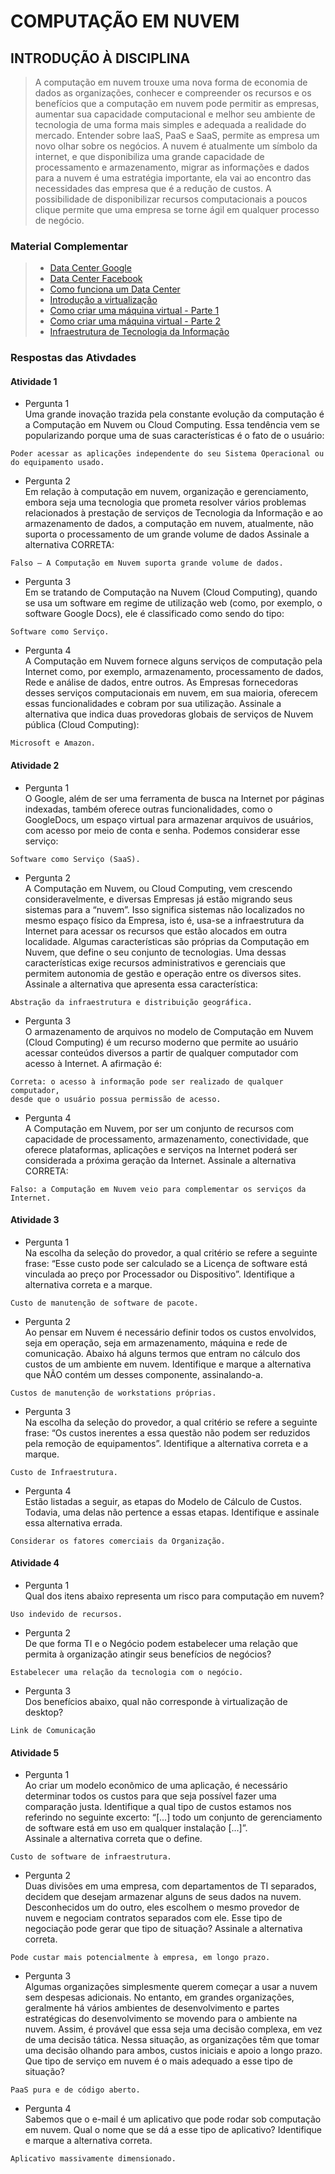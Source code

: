 # COMPUTAÇÃO EM NUVEM

## INTRODUÇÃO À DISCIPLINA

> A computação em nuvem trouxe uma nova forma de economia de dados as organizações, conhecer e compreender os recursos e os benefícios que a computação em nuvem pode permitir as empresas, aumentar sua capacidade computacional e melhor seu ambiente de tecnologia de uma forma mais simples e adequada a realidade do mercado. Entender sobre IaaS, PaaS e SaaS, permite as empresa um novo olhar sobre os negócios.
A nuvem é atualmente um símbolo da internet, e que disponibiliza uma grande capacidade de processamento e armazenamento, migrar as informações e dados para a nuvem é uma estratégia importante, ela vai ao encontro das necessidades das empresa que é a redução de custos. A possibilidade de disponibilizar recursos computacionais a poucos clique permite que uma empresa se torne ágil em qualquer processo de negócio.  

### Material Complementar  

>- [Data Center Google](https://www.youtube.com/watch?v=XZmGGAbHqa0)
>- [Data Center Facebook](https://www.youtube.com/watch?v=frzVtaNrHU0)
>- [Como funciona um Data Center](https://www.youtube.com/watch?v=jQx6wItPuSo)
>- [Introdução a virtualização](https://www.youtube.com/watch?v=XD1zl2m9wSU)
>- [Como criar uma máquina virtual - Parte 1](https://www.youtube.com/watch?v=xzOmCxZSQWw)
>- [Como criar uma máquina virtual - Parte 2](https://www.youtube.com/watch?v=vxzA77s3jlA)
>- [Infraestrutura de Tecnologia da Informação](https://www.youtube.com/watch?v=aB-JRipW4wY)

### Respostas das Ativdades

#### Atividade 1

- Pergunta 1  
Uma grande inovação trazida pela constante evolução da computação é a Computação em Nuvem ou Cloud Computing. Essa tendência vem se popularizando porque uma de suas características é o fato de o usuário:  

```"
Poder acessar as aplicações independente do seu Sistema Operacional ou do equipamento usado.
```

- Pergunta 2  
Em relação à computação em nuvem, organização e gerenciamento, embora seja uma tecnologia que prometa resolver vários problemas relacionados à prestação de serviços de Tecnologia da Informação e ao armazenamento de dados, a computação em nuvem, atualmente, não suporta o processamento de um grande volume de dados Assinale a alternativa CORRETA:  

```"
Falso – A Computação em Nuvem suporta grande volume de dados.
```

- Pergunta 3  
Em se tratando de Computação na Nuvem (Cloud Computing), quando se usa um software em regime de utilização web (como, por exemplo, o software Google Docs), ele é classificado como sendo do tipo:  

```"
Software como Serviço.
```

- Pergunta 4  
A Computação em Nuvem fornece alguns serviços de computação pela Internet como, por exemplo, armazenamento, processamento de dados, Rede e análise de dados, entre outros. As Empresas fornecedoras desses serviços computacionais em nuvem, em sua maioria, oferecem essas funcionalidades e cobram por sua utilização. Assinale a alternativa que indica duas provedoras globais de serviços de Nuvem pública (Cloud Computing):  

```"
Microsoft e Amazon.
```

#### Atividade 2

- Pergunta 1  
O Google, além de ser uma ferramenta de busca na Internet por páginas indexadas, também oferece outras funcionalidades, como o GoogleDocs, um espaço virtual para armazenar arquivos de usuários, com acesso por meio de conta e senha. Podemos considerar esse serviço:

```"
Software como Serviço (SaaS).
```

- Pergunta 2  
A Computação em Nuvem, ou Cloud Computing, vem crescendo consideravelmente, e diversas Empresas já estão migrando seus sistemas para a “nuvem”. Isso significa sistemas não localizados no mesmo espaço físico da Empresa, isto é, usa-se a infraestrutura da Internet para acessar os recursos que estão alocados em outra localidade. Algumas características são próprias da Computação em Nuvem, que define o seu conjunto de tecnologias. Uma dessas características exige recursos administrativos e gerenciais que permitem autonomia de gestão e operação entre os diversos sites. Assinale a alternativa que apresenta essa característica:

```"
Abstração da infraestrutura e distribuição geográfica.
```

- Pergunta 3  
O armazenamento de arquivos no modelo de Computação em Nuvem (Cloud Computing) é um recurso moderno que permite ao usuário acessar conteúdos diversos a partir de qualquer computador com acesso à Internet. A afirmação é:  

```"
Correta: o acesso à informação pode ser realizado de qualquer computador, 
desde que o usuário possua permissão de acesso.
```

- Pergunta 4  
A Computação em Nuvem, por ser um conjunto de recursos com capacidade de processamento, armazenamento, conectividade, que oferece plataformas, aplicações e serviços na Internet poderá ser considerada a próxima geração da Internet. Assinale a alternativa CORRETA:  

```"
Falso: a Computação em Nuvem veio para complementar os serviços da Internet.
```

#### Atividade 3

- Pergunta 1  
Na escolha da seleção do provedor, a qual critério se refere a seguinte frase: “Esse custo pode ser calculado se a Licença de software está vinculada ao preço por Processador ou Dispositivo”. Identifique a alternativa correta e a marque.  

```"
Custo de manutenção de software de pacote.
```

- Pergunta 2  
Ao pensar em Nuvem é necessário definir todos os custos envolvidos, seja em operação, seja em armazenamento, máquina e rede de comunicação. Abaixo há alguns termos que entram no cálculo dos custos de um ambiente em nuvem. Identifique e marque a alternativa que NÃO contém um desses componente, assinalando-a.

```"
Custos de manutenção de workstations próprias.
```

- Pergunta 3  
Na escolha da seleção do provedor, a qual critério se refere a seguinte frase: “Os custos inerentes a essa questão não podem ser reduzidos pela remoção de equipamentos”. Identifique a alternativa correta e a marque.

```"
Custo de Infraestrutura.
```

- Pergunta 4  
Estão listadas a seguir, as etapas do Modelo de Cálculo de Custos. Todavia, uma delas não pertence a essas etapas. Identifique e assinale essa alternativa errada.

```"
Considerar os fatores comerciais da Organização.
```

#### Atividade 4

- Pergunta 1  
Qual dos itens abaixo representa um risco para computação em nuvem?

```"
Uso indevido de recursos.
```

- Pergunta 2  
De que forma TI e o Negócio podem estabelecer uma relação que permita à organização atingir seus benefícios de negócios?

```"
Estabelecer uma relação da tecnologia com o negócio.
```
  
- Pergunta 3  
Dos benefícios abaixo, qual não corresponde à virtualização de desktop?

```"
Link de Comunicação
```

#### Atividade 5

- Pergunta 1  
Ao criar um modelo econômico de uma aplicação, é necessário determinar todos os custos para que seja possível fazer uma comparação justa. Identifique a qual tipo de custos estamos nos referindo no seguinte excerto: “[...] todo um conjunto de gerenciamento de software está em uso em qualquer instalação [...]”.  
Assinale a alternativa correta que o define.  

```"
Custo de software de infraestrutura.
```

- Pergunta 2  
Duas divisões em uma empresa, com departamentos de TI separados, decidem que desejam armazenar alguns de seus dados na nuvem. Desconhecidos um do outro, eles escolhem o mesmo provedor de nuvem e negociam contratos separados com ele. Esse tipo de negociação pode gerar que tipo de situação? Assinale a alternativa correta.  

```"
Pode custar mais potencialmente à empresa, em longo prazo.
```

- Pergunta 3  
Algumas organizações simplesmente querem começar a usar a nuvem sem despesas adicionais. No entanto, em grandes organizações, geralmente há vários ambientes de desenvolvimento e partes estratégicas do desenvolvimento se movendo para o ambiente na nuvem. Assim, é provável que essa seja uma decisão complexa, em vez de uma decisão tática. Nessa situação, as organizações têm que tomar uma decisão olhando para ambos, custos iniciais e apoio a longo prazo. Que tipo de serviço em nuvem é o mais adequado a esse tipo de situação?  

```"
PaaS pura e de código aberto.
```

- Pergunta 4  
Sabemos que o e-mail é um aplicativo que pode rodar sob computação em nuvem. Qual o nome que se dá a esse tipo de aplicativo? Identifique e marque a alternativa correta.  

```"
Aplicativo massivamente dimensionado.
```
